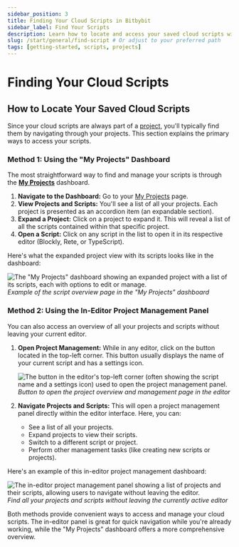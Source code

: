 ```yaml
---
sidebar_position: 3
title: Finding Your Cloud Scripts in Bitbybit
sidebar_label: Find Your Scripts
description: Learn how to locate and access your saved cloud scripts within your Bitbybit projects using the "My Projects" dashboard or the in-editor project management panel.
slug: /start/general/find-script # Or adjust to your preferred path
tags: [getting-started, scripts, projects]
---
```


# Finding Your Cloud Scripts

## How to Locate Your Saved Cloud Scripts

Since your cloud scripts are always part of a [project](/learn/getting-started/basics/projects/intro), you'll typically find them by navigating through your projects. This section explains the primary ways to access your scripts.

### Method 1: Using the "My Projects" Dashboard

The most straightforward way to find and manage your scripts is through the **[My Projects](https://bitbybit.dev/projects/my)** dashboard.

1.  **Navigate to the Dashboard:** Go to your [My Projects](https://bitbybit.dev/projects/my) page.
2.  **View Projects and Scripts:** You'll see a list of all your projects. Each project is presented as an accordion item (an expandable section).
3.  **Expand a Project:** Click on a project to expand it. This will reveal a list of all the scripts contained within that specific project.
4.  **Open a Script:** Click on any script in the list to open it in its respective editor (Blockly, Rete, or TypeScript).

Here's what the expanded project view with its scripts looks like in the dashboard:

![The "My Projects" dashboard showing an expanded project with a list of its scripts, each with options to edit or manage.](https://ik.imagekit.io/bitbybit/app/assets/start/general/projects/scripts/example-of-scripts-overview.jpeg "Example of the script overview in 'My Projects' dashboard")
*Example of the script overview page in the "My Projects" dashboard*

### Method 2: Using the In-Editor Project Management Panel

You can also access an overview of all your projects and scripts without leaving your current editor.

1.  **Open Project Management:** While in any editor, click on the button located in the top-left corner. This button usually displays the name of your current script and has a settings icon.

    ![The button in the editor's top-left corner (often showing the script name and a settings icon) used to open the project management panel.](https://ik.imagekit.io/bitbybit/app/assets/start/general/projects/scripts/project-overview-button.jpeg "Button to open the project overview and management panel")
    *Button to open the project overview and management page in the editor*

2.  **Navigate Projects and Scripts:** This will open a project management panel directly within the editor interface. Here, you can:
    *   See a list of all your projects.
    *   Expand projects to view their scripts.
    *   Switch to a different script or project.
    *   Perform other management tasks (like creating new scripts or projects).

Here's an example of this in-editor project management dashboard:

![The in-editor project management panel showing a list of projects and their scripts, allowing users to navigate without leaving the editor.](https://ik.imagekit.io/bitbybit/app/assets/start/general/projects/scripts/project-management.jpeg "In-editor project management dashboard")
*Find all your projects and scripts without leaving the currently active editor*

Both methods provide convenient ways to access and manage your cloud scripts. The in-editor panel is great for quick navigation while you're already working, while the "My Projects" dashboard offers a more comprehensive overview.